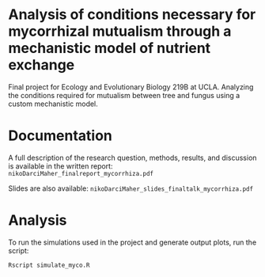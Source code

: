 # Analysis of conditions necessary for mycorrhizal mutualism through a mechanistic model of nutrient exchange

Final project for Ecology and Evolutionary Biology 219B at UCLA. Analyzing the conditions required for mutualism between tree and fungus using a custom mechanistic model.

# Documentation

A full description of the research question, methods, results, and discussion is available in the written report: `nikoDarciMaher_finalreport_mycorrhiza.pdf`

Slides are also available: `nikoDarciMaher_slides_finaltalk_mycorrhiza.pdf`

# Analysis

To run the simulations used in the project and generate output plots, run the script:
```bash
Rscript simulate_myco.R
```




